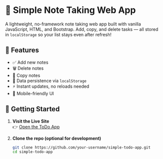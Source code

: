 # 📝 Simple Note Taking Web App

A lightweight, no-framework note taking web app built with vanilla JavaScript, HTML, and Bootstrap. Add, copy, and delete tasks — all stored in `localStorage` so your list stays even after refresh!

## 🔧 Features

- ✅ Add new notes
- 🗑️ Delete notes
- 📒 Copy notes
- 💾 Data persistence via `localStorage`
- ⚡ Instant updates, no reloads needed
- 📱 Mobile-friendly UI

## 🚀 Getting Started

1. **Visit the Live Site**  
   👉 [Open the ToDo App](https://your-username.github.io/simple-todo-app/)  

2. **Clone the repo (optional for development)**  
   ```bash
   git clone https://github.com/your-username/simple-todo-app.git
   cd simple-todo-app
